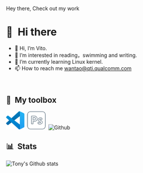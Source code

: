 Hey there,  Check out my work
# 👋 &nbsp;Hi there

- 👋 Hi, I’m Vito.
- 👀 I’m interested in reading，swimming and writing.
- 🌱 I’m currently learning Linux kernel.
- 📫 How to reach me wantao@qti.qualcomm.com

&nbsp;

## 🧰 &nbsp;My toolbox

<img  src="https://raw.githubusercontent.com/devicons/devicon/1119b9f84c0290e0f0b38982099a2bd027a48bf1/icons/vscode/vscode-original.svg" alt="VSCode" width="50" height="50"/> &nbsp;<img  src="https://raw.githubusercontent.com/devicons/devicon/1119b9f84c0290e0f0b38982099a2bd027a48bf1/icons/photoshop/photoshop-line.svg" alt="Photoshop" width="50" height="50"/> &nbsp;<img  src="https://github.com/CyrisXD/CyrisXD/raw/master/assets/Github.png" alt="Github"/> &nbsp;

## 📊 &nbsp;Stats

<!--

Here are some ideas to get you started:
-->
![Tony's Github stats](https://github-readme-stats.vercel.app/api?username=violet227&show_icons=true)
